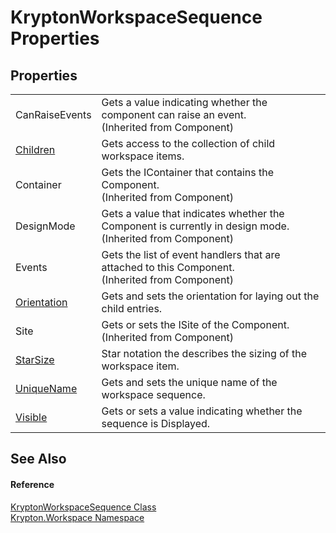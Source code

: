 # KryptonWorkspaceSequence Properties




## Properties
<table>
<tr>
<td>CanRaiseEvents</td>
<td>Gets a value indicating whether the component can raise an event.<br />(Inherited from Component)</td></tr>
<tr>
<td><a href="8a870e35-95b6-5e07-da14-394a270b1279.md">Children</a></td>
<td>Gets access to the collection of child workspace items.</td></tr>
<tr>
<td>Container</td>
<td>Gets the IContainer that contains the Component.<br />(Inherited from Component)</td></tr>
<tr>
<td>DesignMode</td>
<td>Gets a value that indicates whether the Component is currently in design mode.<br />(Inherited from Component)</td></tr>
<tr>
<td>Events</td>
<td>Gets the list of event handlers that are attached to this Component.<br />(Inherited from Component)</td></tr>
<tr>
<td><a href="79244f77-ceb0-3995-9dfa-b1e32e389222.md">Orientation</a></td>
<td>Gets and sets the orientation for laying out the child entries.</td></tr>
<tr>
<td>Site</td>
<td>Gets or sets the ISite of the Component.<br />(Inherited from Component)</td></tr>
<tr>
<td><a href="dc1a9113-177c-8d84-25a6-75f94c4c0b9b.md">StarSize</a></td>
<td>Star notation the describes the sizing of the workspace item.</td></tr>
<tr>
<td><a href="521ff19e-c464-ddbc-0fae-b0e708220669.md">UniqueName</a></td>
<td>Gets and sets the unique name of the workspace sequence.</td></tr>
<tr>
<td><a href="d179284a-8b67-bbbf-6d1c-de281223757f.md">Visible</a></td>
<td>Gets or sets a value indicating whether the sequence is Displayed.</td></tr>
</table>

## See Also


#### Reference
<a href="90e480eb-d307-0af5-d5f9-c0a4dc985388.md">KryptonWorkspaceSequence Class</a>  
<a href="0dbf488f-9676-a1e5-a949-1b4bcea03d52.md">Krypton.Workspace Namespace</a>  

